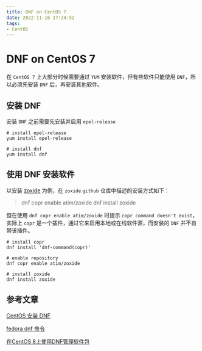 ```yaml
---
title: DNF on CentOS 7
date: 2022-11-16 17:24:52
tags:
- CentOS
---
```


# DNF on CentOS 7

在 `CentOS 7` 上大部分时候需要通过 `YUM` 安装软件，但有些软件只能使用 `DNF`，所以必须先安装 `DNF` 后，再安装其他软件。

## 安装 DNF

安装 `DNF` 之前需要先安装并启用 `epel-release`

```shell
# install epel-release
yum install epel-release

# install dnf
yum install dnf
```

## 使用 DNF 安装软件

以安装 [zoxide](https://github.com/ajeetdsouza/zoxide) 为例，在 `zoxide` `github` 仓库中描述的安装方式如下：

> dnf copr enable atim/zoxide
> dnf install zoxide

但在使用 `dnf copr enable atim/zoxide` 时提示 `copr command doesn't exist`，实际上 `copr` 是一个插件，通过它来启用本地或在线软件源，而安装的 `DNF` 并不自带该插件。

```shell
# install copr
dnf install 'dnf-command(copr)'

# enable repository
dnf copr enable atim/zoxide

# install zoxide
dnf install zoxide
```

## 参考文章

[CentOS 安装 DNF](https://blog.csdn.net/lyc0424/article/details/107696000)

[fedora dnf 命令](https://blog.csdn.net/weixin_38566313/article/details/77688610)

[在CentOS 8上使用DNF管理软件包](https://www.jianshu.com/p/64e12bea3d49)
